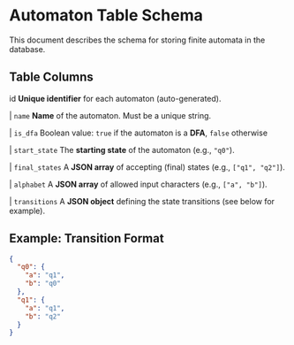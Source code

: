 # Automaton Table Schema

This document describes the schema for storing finite automata in the database.

## Table Columns

id           **Unique identifier** for each automaton (auto-generated).

| `name`          **Name** of the automaton. Must be a unique string.

| `is_dfa`        Boolean value: `true` if the automaton is a **DFA**, `false` otherwise

| `start_state`   The **starting state** of the automaton (e.g., `"q0"`).

| `final_states`  A **JSON array** of accepting (final) states (e.g., `["q1", "q2"]`).  

| `alphabet`      A **JSON array** of allowed input characters (e.g., `["a", "b"]`).

| `transitions`   A **JSON object** defining the state transitions (see below for example).

## Example: Transition Format

```json
{
  "q0": {
    "a": "q1",
    "b": "q0"
  },
  "q1": {
    "a": "q1",
    "b": "q2"
  }
}
